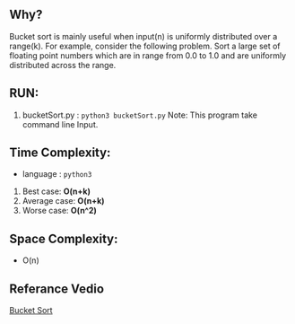 ## Why?
Bucket sort is mainly useful when input(n) is uniformly distributed over a range(k). For example, consider the following problem. 
Sort a large set of floating point numbers which are in range from 0.0 to 1.0 and are uniformly distributed across the range.

## RUN:
1. bucketSort.py  : `python3 bucketSort.py`
Note: This program take command line Input.


## Time Complexity:
- language : `python3`
1. Best case: **O(n+k)**
2. Average case: **O(n+k)**
3. Worse case: **O(n^2)**

## Space Complexity:
- O(n)

## Referance Vedio
[Bucket Sort](https://youtu.be/VuXbEb5ywrU "Youtube Vedio of geeksforgeeks")
